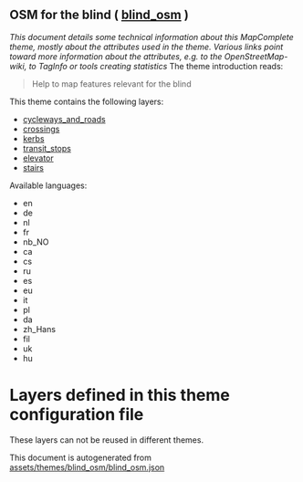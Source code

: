 [//]: # (WARNING: this file is automatically generated. Please find the sources at the bottom and edit those sources)

## OSM for the blind ( [blind_osm](https://mapcomplete.org/blind_osm) )
_This document details some technical information about this MapComplete theme, mostly about the attributes used in the theme. Various links point toward more information about the attributes, e.g. to the OpenStreetMap-wiki, to TagInfo or tools creating statistics_
The theme introduction reads:

> Help to map features relevant for the blind

This theme contains the following layers:

 - [cycleways_and_roads](../Layers/cycleways_and_roads.md)
 - [crossings](../Layers/crossings.md)
 - [kerbs](../Layers/kerbs.md)
 - [transit_stops](../Layers/transit_stops.md)
 - [elevator](../Layers/elevator.md)
 - [stairs](../Layers/stairs.md)

Available languages:

 - en
 - de
 - nl
 - fr
 - nb_NO
 - ca
 - cs
 - ru
 - es
 - eu
 - it
 - pl
 - da
 - zh_Hans
 - fil
 - uk
 - hu

# Layers defined in this theme configuration file
These layers can not be reused in different themes.


This document is autogenerated from [assets/themes/blind_osm/blind_osm.json](https://github.com/pietervdvn/MapComplete/blob/develop/assets/themes/blind_osm/blind_osm.json)
